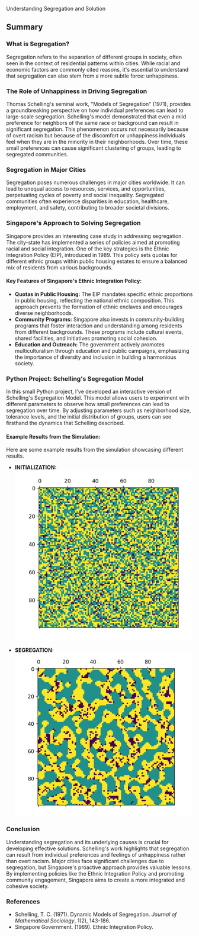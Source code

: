 Understanding Segregation and Solution

## Summary

### What is Segregation?
Segregation refers to the separation of different groups in society, often seen in the context of residential patterns within cities. While racial and economic factors are commonly cited reasons, it's essential to understand that segregation can also stem from a more subtle force: unhappiness.

### The Role of Unhappiness in Driving Segregation
Thomas Schelling's seminal work, "Models of Segregation" (1971), provides a groundbreaking perspective on how individual preferences can lead to large-scale segregation. Schelling's model demonstrated that even a mild preference for neighbors of the same race or background can result in significant segregation. This phenomenon occurs not necessarily because of overt racism but because of the discomfort or unhappiness individuals feel when they are in the minority in their neighborhoods. Over time, these small preferences can cause significant clustering of groups, leading to segregated communities.

### Segregation in Major Cities
Segregation poses numerous challenges in major cities worldwide. It can lead to unequal access to resources, services, and opportunities, perpetuating cycles of poverty and social inequality. Segregated communities often experience disparities in education, healthcare, employment, and safety, contributing to broader societal divisions.

### Singapore's Approach to Solving Segregation
Singapore provides an interesting case study in addressing segregation. The city-state has implemented a series of policies aimed at promoting racial and social integration. One of the key strategies is the Ethnic Integration Policy (EIP), introduced in 1989. This policy sets quotas for different ethnic groups within public housing estates to ensure a balanced mix of residents from various backgrounds.

#### Key Features of Singapore's Ethnic Integration Policy:
- **Quotas in Public Housing:** The EIP mandates specific ethnic proportions in public housing, reflecting the national ethnic composition. This approach prevents the formation of ethnic enclaves and encourages diverse neighborhoods.
- **Community Programs:** Singapore also invests in community-building programs that foster interaction and understanding among residents from different backgrounds. These programs include cultural events, shared facilities, and initiatives promoting social cohesion.
- **Education and Outreach:** The government actively promotes multiculturalism through education and public campaigns, emphasizing the importance of diversity and inclusion in building a harmonious society.

### Python Project: Schelling's Segregation Model
In this small Python project, I've developed an interactive version of Schelling's Segregation Model. This model allows users to experiment with different parameters to observe how small preferences can lead to segregation over time. By adjusting parameters such as neighborhood size, tolerance levels, and the initial distribution of groups, users can see firsthand the dynamics that Schelling described.

#### Example Results from the Simulation:
Here are some example results from the simulation showcasing different results.

- **INITIALIZATION:**
![INIT](images/initialization.png)

- **SEGREGATION:**
![SEGREGATION](images/segregation.png)

### Conclusion
Understanding segregation and its underlying causes is crucial for developing effective solutions. Schelling's work highlights that segregation can result from individual preferences and feelings of unhappiness rather than overt racism. Major cities face significant challenges due to segregation, but Singapore's proactive approach provides valuable lessons. By implementing policies like the Ethnic Integration Policy and promoting community engagement, Singapore aims to create a more integrated and cohesive society.

### References
- Schelling, T. C. (1971). Dynamic Models of Segregation. *Journal of Mathematical Sociology*, 1(2), 143-186.
- Singapore Government. (1989). Ethnic Integration Policy.
